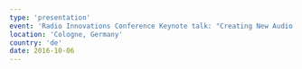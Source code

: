 ```yaml
---
type: 'presentation'
event: 'Radio Innovations Conference Keynote talk: "Creating New Audio Experiences with Object-Based Broadcasting"'
location: 'Cologne, Germany'
country: 'de'
date: 2016-10-06
---
```

